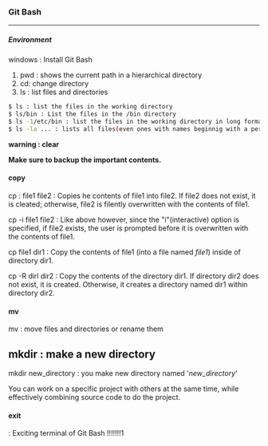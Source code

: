 ### Git Bash 
---

##### Environment  

windows : Install Git Bash

1. pwd : shows the current path in a hierarchical directory
2. cd: change directory
3. ls : list files and directories


```sh
$ ls : list the files in the working directory 
$ ls/bin : List the files in the /bin directory 
$ ls -1/etc/bin : list the files in the working directory in long format 
$ ls -la ... : lists all files(even ones with names beginnig with a perion charactor, which are normally hidden) in the parent of the worikng directory in long format
```


**warning : clear** 

**Make sure to backup the important contents.** 



#### copy

cp : file1 file2 : 
Copies he contents of file1 into file2. If file2 does not exist, it is cleated; otherwise, file2 is filently overwritten with the contents of file1. 

cp -i file1 file2 : 
Like above however, since the "i"(interactive) option is specified, if file2 exists, the user is prompted before it is overwritten with the contents of file1. 

cp file1 dir1 : 
Copy the contents of file1 (into a file named *file1*) inside of directory dir1. 

cp -R dirl dir2 : 
Copy the contents of the directory dir1. If directory dir2 does not exist, it is created. Otherwise, it creates a directory named dir1 within directory dir2. 


#### mv
mv : move files and directories or rename them 


## mkdir : make a new directory  
mkdir new_directory : you make new directory named '*new_directory*'




You can work on a specific project with others at the same time, while effectively combining source code to do the project.

#### exit
 : Exciting terminal of Git Bash !!!!!!!1

